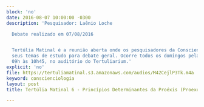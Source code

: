 ```yaml
---
block: 'no'
date: 2016-08-07 10:00:00 -0300
description: 'Pesquisador: Laênio Loche

  Debate realizado em 07/08/2016


  Tertúlia Matinal é a reunião aberta onde os pesquisadores da Conscienciologia apresentam
  seus temas de estudo para debate geral. Ocorre todos os domingos pela manhã, das
  09h às 10h45, no auditório do Tertuliarium.'
explicit: 'no'
file: https://tertuliamatinal.s3.amazonaws.com/audios/M42CejlP3Tk.m4a
keyword: conscienciologia
layout: post
title: Tertúlia Matinal 6 - Princípios Determinantes da Proéxis (Proexologia)

---
```

